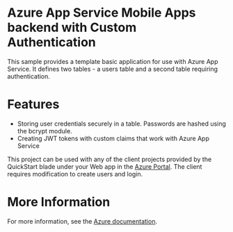# Azure App Service Mobile Apps backend with Custom Authentication

This sample provides a template basic application for use with Azure App Service.  It defines
two tables - a users table and a second table requiring authentication.

# Features

* Storing user credentials securely in a table. Passwords are hashed using the bcrypt module.
* Creating JWT tokens with custom claims that work with Azure App Service

This project can be used with any of the client projects provided by the QuickStart blade under
your Web app in the [Azure Portal](https://portal.azure.com). The client requires modification
to create users and login.

# More Information

For more information, see the [Azure documentation](https://azure.microsoft.com/en-us/documentation/articles/app-service-mobile-node-backend-how-to-use-server-sdk/).
